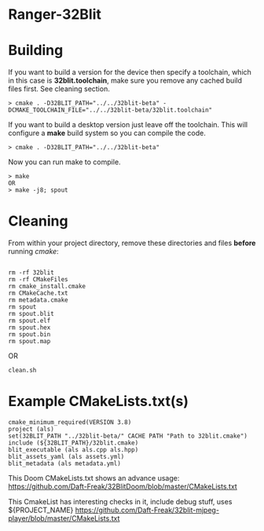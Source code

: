 # Ranger-32Blit

# Building
If you want to build a version for the device then specify a toolchain, which in this case is **32blit.toolchain**, make sure you remove any cached build files first. See cleaning section.

```
> cmake . -D32BLIT_PATH="../../32blit-beta" -DCMAKE_TOOLCHAIN_FILE="../../32blit-beta/32blit.toolchain"
```

If you want to build a desktop version just leave off the toolchain. This will configure a **make** build system so you can compile the code.
```
> cmake . -D32BLIT_PATH="../../32blit-beta"
```
Now you can run make to compile.

```
> make
OR
> make -j8; spout
```

# Cleaning
From within your project directory, remove these directories and files **before** running *cmake*:

```

rm -rf 32blit
rm -rf CMakeFiles
rm cmake_install.cmake
rm CMakeCache.txt
rm metadata.cmake
rm spout
rm spout.blit
rm spout.elf
rm spout.hex
rm spout.bin
rm spout.map

```
OR
```
clean.sh
```

# Example CMakeLists.txt(s)
```
cmake_minimum_required(VERSION 3.8)
project (als)
set(32BLIT_PATH "../32blit-beta/" CACHE PATH "Path to 32blit.cmake")
include (${32BLIT_PATH}/32blit.cmake)
blit_executable (als als.cpp als.hpp)
blit_assets_yaml (als assets.yml)
blit_metadata (als metadata.yml)
```

This Doom CMakeLists.txt shows an advance usage:
https://github.com/Daft-Freak/32BlitDoom/blob/master/CMakeLists.txt


This CmakeList has interesting checks in it, include debug stuff, uses ${PROJECT_NAME}
https://github.com/Daft-Freak/32blit-mjpeg-player/blob/master/CMakeLists.txt
